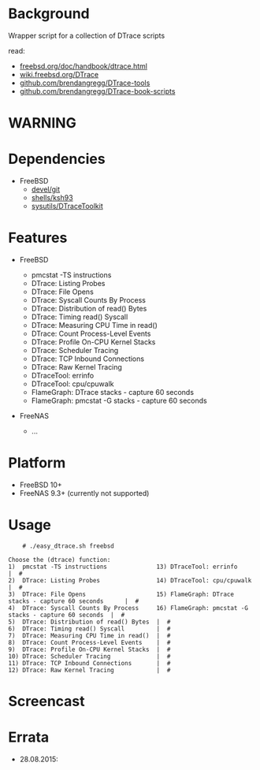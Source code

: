 
Background
==========
Wrapper script for a collection of DTrace scripts

read:
* [freebsd.org/doc/handbook/dtrace.html](https://www.freebsd.org/doc/handbook/dtrace.html)
* [wiki.freebsd.org/DTrace](https://wiki.freebsd.org/DTrace)
* [github.com/brendangregg/DTrace-tools](https://github.com/brendangregg/DTrace-tools)
* [github.com/brendangregg/DTrace-book-scripts](https://github.com/brendangregg/DTrace-book-scripts)

WARNING
=======

Dependencies
============
* FreeBSD
   * [devel/git](https://www.freshports.org/devel/git/)
   * [shells/ksh93](https://www.freshports.org/shells/ksh93/)
   * [sysutils/DTraceToolkit](https://www.freshports.org/sysutils/DTraceToolkit/)

Features
========
* FreeBSD
  * pmcstat -TS instructions
  * DTrace: Listing Probes
  * DTrace: File Opens
  * DTrace: Syscall Counts By Process
  * DTrace: Distribution of read() Bytes
  * DTrace: Timing read() Syscall
  * DTrace: Measuring CPU Time in read()
  * DTrace: Count Process-Level Events
  * DTrace: Profile On-CPU Kernel Stacks
  * DTrace: Scheduler Tracing
  * DTrace: TCP Inbound Connections
  * DTrace: Raw Kernel Tracing
  * DTraceTool: errinfo
  * DTraceTool: cpu/cpuwalk
  * FlameGraph: DTrace stacks - capture 60 seconds
  * FlameGraph: pmcstat -G stacks - capture 60 seconds

* FreeNAS
  * ...

Platform
========
* FreeBSD 10+
* FreeNAS 9.3+ (currently not supported)

Usage
=====
```
    # ./easy_dtrace.sh freebsd

Choose the (dtrace) function:
1)  pmcstat -TS instructions              13) DTraceTool: errinfo                                 |  #
2)  DTrace: Listing Probes                14) DTraceTool: cpu/cpuwalk                             |  #
3)  DTrace: File Opens                    15) FlameGraph: DTrace stacks - capture 60 seconds      |  #
4)  DTrace: Syscall Counts By Process     16) FlameGraph: pmcstat -G stacks - capture 60 seconds  |  #
5)  DTrace: Distribution of read() Bytes  |  #
6)  DTrace: Timing read() Syscall         |  #
7)  DTrace: Measuring CPU Time in read()  |  #
8)  DTrace: Count Process-Level Events    |  #
9)  DTrace: Profile On-CPU Kernel Stacks  |  #
10) DTrace: Scheduler Tracing             |  #
11) DTrace: TCP Inbound Connections       |  #
12) DTrace: Raw Kernel Tracing            |  #

```

Screencast
==========

Errata
======
* 28.08.2015:

